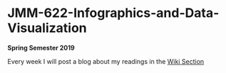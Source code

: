 # JMM-622-Infographics-and-Data-Visualization

**Spring Semester 2019**

Every week I will post a blog about my readings in the [Wiki Section](https://github.com/MariaAguilarV/JMM-622-Infographics-and-Data-Visualization/wiki)

